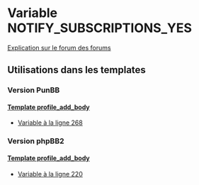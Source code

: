 # Variable NOTIFY_SUBSCRIPTIONS_YES
[Explication sur le forum des forums](http://forum.forumactif.com/t294113-listing-des-variables#NOTIFY_SUBSCRIPTIONS_YES)

## Utilisations dans les templates

### Version PunBB

#### [Template profile_add_body](punbb/profile_add_body.md)
* [Variable à la ligne 268](../punbb/profile_add_body.tpl#L268)

### Version phpBB2

#### [Template profile_add_body](subsilver/profile_add_body.md)
* [Variable à la ligne 220](../subsilver/profile_add_body.tpl#L220)